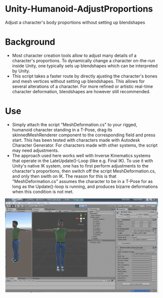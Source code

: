 # Unity-Humanoid-AdjustProportions
Adjust a character's body proportions without setting up blendshapes

# Background
* Most character creation tools allow to adjust many details of a character's proportions. To dynamically change a character 
on-the-run inside Unity, one typically sets up blendshapes which can be interpreted by Unity. 
* This script takes a faster route by directly ajusting the character's bones and mesh vertices without setting up blendshapes.
This allows for several alterations of a character. For more refined or artistic real-time character deformation, blendshapes
are however still recommended. 

# Use
* Simply attach the script "MeshDeformation.cs" to your rigged, humanoid character standing in a T-Pose, drag its skinnedMeshRenderer component to the corresponding field and press start. This has been tested with characters made with Autodesk Character Generator. For characters made with other systems, the script may need adjustments. 
* The approach used here works well with Inverse Kinematics systems that operate in the LateUpdate()-Loop (like e.g. Final IK). To use it with Unity's native IK system, one has to first perform adjustments to the character's proportions, then switch off the script MeshDeformation.cs, and only then swith on IK. The reason for this is that "MeshDeformation.cs" assumes the character to be in a T-Pose for as long as the Update()-loop is running, and produces bizarre deformations when this condition is not met.  

![alt tag](https://github.com/mariusrubo/Unity-Humanoid-AdjustProportions/blob/master/UnityMeshDeform.gif)
